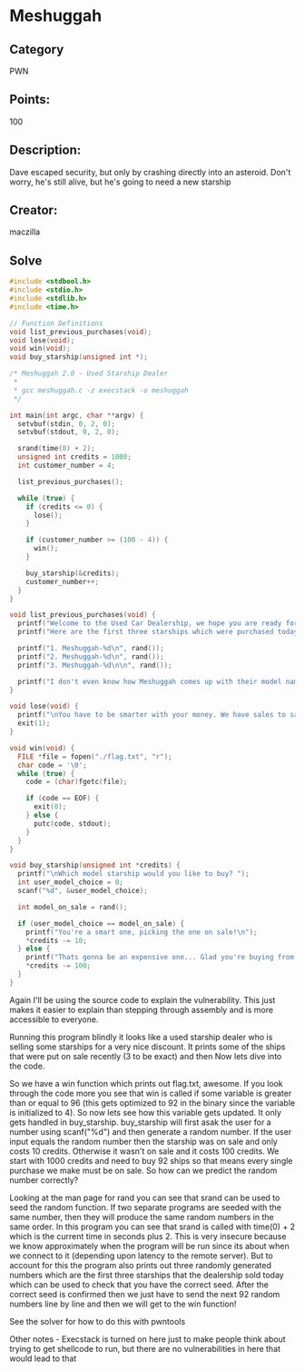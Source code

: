 # Meshuggah

## Category
PWN
## Points:
100
## Description:
Dave escaped security, but only by crashing directly into an asteroid. Don't worry, he's still alive, but he's going to need a new starship
## Creator:
maczilla

## Solve

```c
#include <stdbool.h>
#include <stdio.h>
#include <stdlib.h>
#include <time.h>

// Function Definitions
void list_previous_purchases(void);
void lose(void);
void win(void);
void buy_starship(unsigned int *);

/* Meshuggah 2.0 - Used Starship Dealer
 *
 * gcc meshuggah.c -z execstack -o meshuggah
 */

int main(int argc, char **argv) {
  setvbuf(stdin, 0, 2, 0);
  setvbuf(stdout, 0, 2, 0);

  srand(time(0) + 2);
  unsigned int credits = 1000;
  int customer_number = 4;

  list_previous_purchases();

  while (true) {
    if (credits <= 0) {
      lose();
    }

    if (customer_number >= (100 - 4)) {
      win();
    }

    buy_starship(&credits);
    customer_number++;
  }
}

void list_previous_purchases(void) {
  printf("Welcome to the Used Car Dealership, we hope you are ready for the insane savings ahead of you!\n");
  printf("Here are the first three starships which were purchased today for an incredible 90%% savings. Each starship costs a mere 10 credits when on sale, but we only put one on sale at a time\n\n");

  printf("1. Meshuggah-%d\n", rand());
  printf("2. Meshuggah-%d\n", rand());
  printf("3. Meshuggah-%d\n\n", rand());

  printf("I don't even know how Meshuggah comes up with their model names, but I don't care because everyone buys them\n");
}

void lose(void) {
  printf("\nYou have to be smarter with your money. We have sales to save you money, you shouldn't be buying these starships at full price. They're never worth it at that cost\n");
  exit(1);
}

void win(void) {
  FILE *file = fopen("./flag.txt", "r");
  char code = '\0';
  while (true) {
    code = (char)fgetc(file);

    if (code == EOF) {
      exit(0);
    } else {
      putc(code, stdout);
    }
  }
}

void buy_starship(unsigned int *credits) {
  printf("\nWhich model starship would you like to buy? ");
  int user_model_choice = 0;
  scanf("%d", &user_model_choice);

  int model_on_sale = rand();

  if (user_model_choice == model_on_sale) {
    printf("You're a smart one, picking the one on sale!\n");
    *credits -= 10;
  } else {
    printf("Thats gonna be an expensive one... Glad you're buying from me! And please come back after that one breaks down.\n");
    *credits -= 100;
  }
}
```

Again I'll be using the source code to explain the vulnerability. This just makes it easier to explain than stepping through assembly and is more accessible to everyone.

Running this program blindly it looks like a used starship dealer who is selling some starships for a very nice discount. It prints some of the ships that were put on sale recently (3 to be exact) and then  Now lets dive into the code.

So we have a win function which prints out flag.txt, awesome. If you look through the code more you see that win is called if some variable is greater than or equal to 96 (this gets optimized to 92 in the binary since the variable is initialized to 4). So now lets see how this variable gets updated. It only gets handled in buy\_starship. buy\_starship will first asak the user for a number using scanf("%d") and then generate a random number. If the user input equals the random number then the starship was on sale and only costs 10 credits. Otherwise it wasn't on sale and it costs 100 credits. We start with 1000 credits and need to buy 92 ships so that means every single purchase we make must be on sale. So how can we predict the random number correctly?

Looking at the man page for rand you can see that srand can be used to seed the random function. If two separate programs are seeded with the same number, then they will produce the same random numbers in the same order. In this program you can see that srand is called with time(0) + 2 which is the current time in seconds plus 2. This is very insecure because we know approximately when the program will be run since its about when we connect to it (depending upon latency to the remote server). But to account for this the program also prints out three randomly generated numbers which are the first three starships that the dealership sold today which can be used to check that you have the correct seed. After the correct seed is confirmed then we just have to send the next 92 random numbers line by line and then we will get to the win function!

See the solver for how to do this with pwntools

Other notes - Execstack is turned on here just to make people think about trying to get shellcode to run, but there are no vulnerabilities in here that would lead to that

